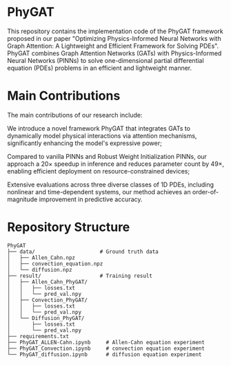 # PhyGAT
This repository contains the implementation code of the PhyGAT framework proposed in our paper "Optimizing Physics-Informed Neural Networks with Graph Attention: A Lightweight and Efficient Framework for Solving PDEs". PhyGAT combines Graph Attention Networks (GATs) with Physics-Informed Neural Networks (PINNs) to solve one-dimensional partial differential equation (PDEs) problems in an efficient and lightweight manner.

# Main Contributions
The main contributions of our research include: 

We introduce a novel framework PhyGAT that integrates GATs to dynamically model physical interactions via attention mechanisms, significantly enhancing the model's expressive power;

Compared to vanilla PINNs and Robust Weight Initialization PINNs, our approach a 20× speedup in inference and reduces parameter count by 49×, enabling efficient deployment on resource-constrained devices;

Extensive evaluations across three diverse classes of 1D PDEs, including nonlinear and time-dependent systems, our method achieves an order-of-magnitude improvement in predictive accuracy.

# Repository Structure
```
PhyGAT
├── data/                     # Ground truth data
│   ├── Allen_Cahn.npz           
│   ├── convection_equation.npz  
│   └── diffusion.npz         
├── result/                   # Training result
│   ├── Allen_Cahn_PhyGAT/
│   │   ├── losses.txt         
│   │   └── pred_val.npy       
│   ├── Convection_PhyGAT/
│   │   ├── losses.txt         
│   │   └── pred_val.npy       
│   └── Diffusion_PhyGAT/
│       ├── losses.txt         
│       └── pred_val.npy       
├── requirements.txt            
├── PhyGAT_ALLEN-Cahn.ipynb     # Allen-Cahn equation experiment
├── PhyGAT_Convection.ipynb     # convection equation experiment
└── PhyGAT_diffusion.ipynb      # diffusion equation experiment

```
